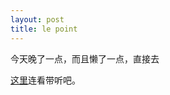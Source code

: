 ```yaml
---
layout: post
title: le point
---
```


今天晚了一点，而且懒了一点，直接去

[这里](http://www.francaisblog.com.cn/node/400)连看带听吧。
